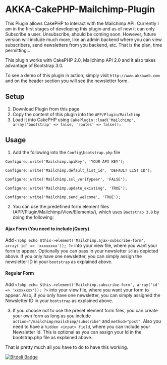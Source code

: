 AKKA-CakePHP-Mailchimp-Plugin
=============================

This Plugin allows CakePHP to interact with the Mailchimp API. Currently I am in the first stages of developing this plugin and as of now it can only Subscribe a user. Unsubscribe, should be coming soon. However, future version will include much more, like an admin backend where you can view subscribers, send newsletters from you backend, etc. That is the plan, time permitting....

This plugin works with CakePHP 2.0, Mailchimp API 2.0 and it also takes advantage of Bootstrap 3.0.

To see a demo of this plugin in action, simply visit `http://www.akkaweb.com` and on the header section you will see the newsletter form.

## Setup

1. Download Plugin from this page
2. Copy the content of this plugin into the `APP/Plugin/Mailchimp`
3. Load it into CakePHP using `CakePlugin::load('Mailchimp', array('bootstrap' => false, 'routes' => false));`

## Usage
1. Add the following into the `Config\bootstrap.php` file

  `Configure::write('Mailchimp.apiKey', 'YOUR API KEY');`
  
  `Configure::write('Mailchimp.default_list_id', 'DEFAULT LIST ID');`
  
  `Configure::write('Mailchimp.ssl_verifypeer', 'FALSE');`
  
  `Configure::write('Mailchimp.update_existing', 'TRUE');`
  
  `Configure::write('Mailchimp.send_welcome', 'TRUE');`
  
2. You can use the predefined form element files (APP/Plugin/Mailchimp/View/Elements/), which uses `Bootstrap 3.0` by doing the following:

  #### Ajax Form (You need to include jQuery)
  Add `<?php echo $this->element('Mailchimp.ajax-subscribe-form', array('id' => 'xxxxxxxx')); ?>` into your view file, where you want your form to appear. Optionally you can pass in your newsletter `id` as depicted above. If you only have one newsletter, you can simply assign the newsletter ID in your `bootstrap` as explained above. 
  
  #### Regular Form
  Add `<?php echo $this->element('Mailchimp.subscribe-form', array('id' => 'xxxxxxxx')); ?>` into your view file, where you want your form to appear. Also, if you only have one newsletter, you can simply assigned the Newsletter ID in your `bootstrap` as explained above. 

3. If you choose not to use the preset element form files, you can create your own form as long as you include `action="/mailchimp/mailchimp/subscribe"` and `method="post"`. Also you need to have a `hidden <input> field`, where you can include your Newsletter Id. This is optional as you can assign your Id in the bootstrap.php file as explained above.

That is pretty much all you have to do to have this working. 



[![Bitdeli Badge](https://d2weczhvl823v0.cloudfront.net/akkaweb/akka-cakephp-mailchimp-plugin/trend.png)](https://bitdeli.com/free "Bitdeli Badge")

